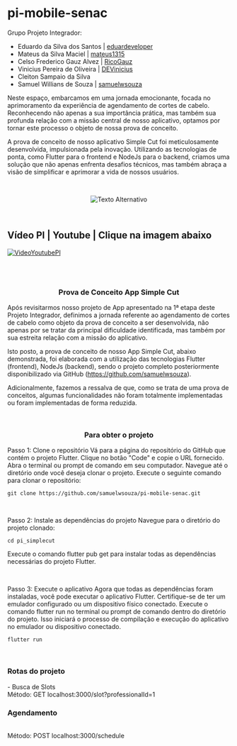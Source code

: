 # pi-mobile-senac

Grupo Projeto Integrador:

- Eduardo da Silva dos Santos | [eduardeveloper](https://github.com/eduardeveloper)
- Mateus da Silva Maciel | [mateus1315](https://github.com/mateus1315)
- Celso Frederico Gauz Alvez | [RicoGauz](https://github.com/RicoGauz)
- Vinicius Pereira de Oliveira | [DEVinicius](https://github.com/DEVinicius)
- Cleiton Sampaio da Silva
- Samuel Willians de Souza | [samuelwsouza](https://github.com/samuelwsouza)

Neste espaço, embarcamos em uma jornada emocionante, focada no aprimoramento da experiência de agendamento de cortes de cabelo. Reconhecendo não apenas a sua importância prática, mas também sua profunda relação com a missão central de nosso aplicativo, optamos por tornar este processo o objeto de nossa prova de conceito.

A prova de conceito de nosso aplicativo Simple Cut foi meticulosamente desenvolvida, impulsionada pela inovação. Utilizando as tecnologias de ponta, como Flutter para o frontend e NodeJs para o backend, criamos uma solução que não apenas enfrenta desafios técnicos, mas também abraça a visão de simplificar e aprimorar a vida de nossos usuários.

<br/>

<p align="center">
  <img src="https://media.discordapp.net/attachments/1105674134647734292/1219422675194089532/22fc45a5-e07f-45c6-a414-73549ebd1f15.png?ex=660b3edd&is=65f8c9dd&hm=900947be4d5147ef25b627230b866635555a12a05c5148337b0e627421ea9188&=&format=webp&quality=lossless&width=753&height=468" alt="Texto Alternativo">
</p>

<br/>

## Vídeo PI | Youtube | Clique na imagem abaixo


  [![VideoYoutubePI](https://github.com/samuelwsouza/pi-mobile-senac/assets/83421432/1f4d53de-a18b-4702-887a-bfddf316a7d4)
  ](https://youtube.com/shorts/aljFezFIBmM?feature=share)


<br/>
<br/>

<h3 align="center">Prova de Conceito App Simple Cut</h3>

  Após revisitarmos nosso projeto de App apresentado na 1ª etapa deste Projeto Integrador, definimos a jornada referente ao agendamento de cortes de cabelo como objeto da prova de conceito a ser desenvolvida, não apenas por se tratar da principal dificuldade identificada, mas também por sua estreita relação com a missão do aplicativo.
  
  Isto posto, a prova de conceito de nosso App Simple Cut, abaixo demonstrada, foi elaborada com a utilização das tecnologias Flutter (frontend), NodeJs (backend), sendo o projeto completo posteriormente disponibilizado via GitHub (https://github.com/samuelwsouza).

Adicionalmente, fazemos a ressalva de que, como se trata de uma prova de conceitos, algumas funcionalidades não foram totalmente implementadas ou foram implementadas de forma reduzida.

<br/>

 <h3 align="center">Para obter o projeto</h3>

Passo 1: Clone o repositório
Vá para a página do repositório do GitHub que contém o projeto Flutter.
Clique no botão "Code" e copie o URL fornecido.
Abra o terminal ou prompt de comando em seu computador.
Navegue até o diretório onde você deseja clonar o projeto.
Execute o seguinte comando para clonar o repositório:

```
git clone https://github.com/samuelwsouza/pi-mobile-senac.git
```

<br/>

Passo 2: Instale as dependências do projeto
Navegue para o diretório do projeto clonado:

```
cd pi_simplecut
```

Execute o comando flutter pub get para instalar todas as dependências necessárias do projeto Flutter.

<br/>

Passo 3: Execute o aplicativo
Agora que todas as dependências foram instaladas, você pode executar o aplicativo Flutter. Certifique-se de ter um emulador configurado ou um dispositivo físico conectado.
Execute o comando flutter run no terminal ou prompt de comando dentro do diretório do projeto.
Isso iniciará o processo de compilação e execução do aplicativo no emulador ou dispositivo conectado.

```
flutter run
```

<br/>

<h3>Rotas do projeto</h3>
- Busca de Slots<br>
Método: GET
localhost:3000/slot?professionalId=1

<br/>

<h3>Agendamento</h3><br>
Método: POST
localhost:3000/schedule
